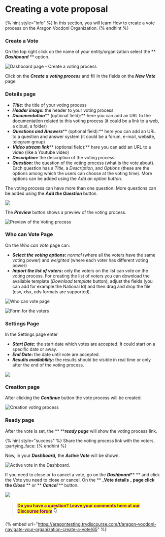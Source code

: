 # Creating a vote proposal

{% hint style="info" %}
In this section, you will learn How to create a vote process on the Aragon Vocdoni Organization.
{% endhint %}

### Create a Vote

On the top right click on the name of your entity/organization select the ** **_**Dashboard**_** ** option.

![Dashboard page - Create a voting process](<../../../../.gitbook/assets/Schermata 2022-03-07 alle 14.40.42.png>)

Click on the _**Create a voting proces**s_ and fill in the fields on the _**New Vote**_ page.

### Details page

* _**Title**_**:** the title of your voting process
* _**Header image**_**:** the header to your voting process
* _**Documentation**_** (optional field):** here you can add an URL to the documentation related to this voting process (it could be a link to a web, a cloud,  a folder)
* _**Questions and Answers**_** (optional field):** here you can add an URL to a question and answer system (it could be a forum, e-mail, website, telegram group)
* _**Video stream link**_** (optional field):** here you can add an URL to a video (like a Youtube video)
* _**Description**_**:** the description of the voting process
* _**Question**_**:** the question of the voting process (what is the vote about). Each question has a _Title_, a _Description_, and _Options_ (these are the options among which the users can choose at the voting time). More options can be added using the _Add an option button_.

The voting process can have more than one question. More questions can be added using the _**Add the Question**_ button.

![](<../../../../.gitbook/assets/Schermata 2022-03-07 alle 14.45.39.png>)

The _**Preview**_ button shows a preview of the voting process.

![Preview of the Voting process](<../../../../.gitbook/assets/Schermata 2022-03-07 alle 15.01.20.png>)

### Who can Vote Page

On the _Who can Vote_ page can:

* _**Select the voting options**_**:** _normal_ (where all the voters have the same voting power) and _weighted_ (where each voter has different voting power)
* _**Import the list of voters**_**:** only the voters on the list can vote on the voting process. For creating the list of voters you can download the available template (_Download template_ button), adjust the fields (you can add for example the National Id) and then drag and drop the file (csv, xlsx, ods formats are supported).

![Who can vote page](<../../../../.gitbook/assets/Schermata 2022-03-07 alle 15.04.01.png>)

![Form for the voters](<../../../../.gitbook/assets/Schermata 2022-03-07 alle 15.16.18.png>)

### Settings Page

In the Settings page enter

* _**Start Date**_**:** the start date which votes are accepted. It could start on a specific date or away.
* _**End Date**_**:** the date until vote are accepted.
* _**Results availability**_**:** the results should be visible in real time or only after the end of the voting process.

![](<../../../../.gitbook/assets/Schermata 2022-03-07 alle 15.29.49.png>)



### Creation page

After clicking the _**Continue**_ button the vote process will be created.&#x20;

![Creation voting process](<../../../../.gitbook/assets/Schermata 2022-03-07 alle 15.35.10.png>)

### Ready page

After the vote is set, the ** **_**ready page**_ will show the voting process link.&#x20;

{% hint style="success" %}
Share the voting process link with the voters. :partying\_face:
{% endhint %}

Now, in your _**Dashboard,**_ the _**Active Vote**_ will be shown.&#x20;

![Active vote in the Dashboard.](<../../../../.gitbook/assets/Schermata 2022-03-07 alle 15.39.41.png>)

If you need to close or to cancel a vote, go on the _**Dashboard**_** ** and click the Vote you need to close or cancel. On the ** **_**Vote details** _ page click the _**Close**_** ** or ** **_**Cancel**_** ** button.

![](<../../../../.gitbook/assets/Schermata 2022-03-07 alle 23.05.59.png>)

> #### <mark style="color:purple;">Do you have a question? Leave your comments here at our Discourse forum</mark> 👇

{% embed url="https://aragontesting.trydiscourse.com/t/aragon-vocdoni-navigate-your-organization-create-a-vote/65" %}
